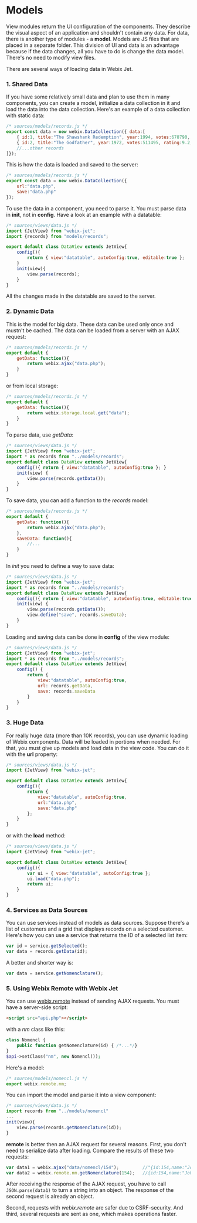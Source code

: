 # Models

View modules return the UI configuration of the components. They describe the visual aspect of an application and shouldn't contain any data. For data, there is another type of modules - a **model**. Models are JS files that are placed in a separate folder. This division of UI and data is an advantage because if the data changes, all you have to do is change the data model. There's no need to modify view files. 

There are several ways of loading data in Webix Jet.

### 1. Shared Data

If you have some relatively small data and plan to use them in many components, you can create a model, initialize a data collection in it and load the data into the data collection. Here's an example of a data collection with static data:

```js
/* sources/models/records.js */
export const data = new webix.DataCollection({ data:[
	{ id:1, title:"The Shawshank Redemption", year:1994, votes:678790, rating:9.2, rank:1},
	{ id:2, title:"The Godfather", year:1972, votes:511495, rating:9.2, rank:2},
	//...other records
]});
```

This is how the data is loaded and saved to the server:

```js
/* sources/models/records.js */
export const data = new webix.DataCollection({ 
	url:"data.php",
	save:"data.php"
});
```

To use the data in a component, you need to parse it. You must parse data in **init**, not in **config**. Have a look at an example with a datatable:

```js
/* sources/views/data.js */
import {JetView} from "webix-jet";
import {records} from "models/records";

export default class DataView extends JetView{
	config(){
		return { view:"datatable", autoConfig:true, editable:true };
	}
	init(view){
		view.parse(records);
	}
}
```

All the changes made in the datatable are saved to the server.

### 2. Dynamic Data

This is the model for big data. These data can be used only once and mustn't be cached. The data can be loaded from a server with an AJAX request:

```js
/* sources/models/records.js */
export default {
	getData: function(){
		return webix.ajax("data.php");
	}
}
```

or from local storage:

```js
/* sources/models/records.js */
export default {
	getData: function(){
		return webix.storage.local.get("data");
	}
}
```

To parse data, use *getData*:

```js
/* sources/views/data.js */
import {JetView} from "webix-jet";
import * as records from "../models/records";
export default class DataView extends JetView{
	config(){ return { view:"datatable", autoConfig:true }; }
	init(view) { 
		view.parse(records.getData());
	}
}
```

To save data, you can add a function to the *records* model:

```js
/* sources/models/records.js */
export default {
	getData: function(){
		return webix.ajax("data.php");
	},
	saveData: function(){
		//...
	}
}
```

In *init* you need to define a way to save data:

```js
/* sources/views/data.js */
import {JetView} from "webix-jet";
import * as records from "../models/records";
export default class DataView extends JetView{
	config(){ return { view:"datatable", autoConfig:true, editable:true }; }
	init(view) {
		view.parse(records.getData());
		view.define("save", records.saveData);
	}
}
```

Loading and saving data can be done in **config** of the view module:

```js
/* sources/views/data.js */
import {JetView} from "webix-jet";
import * as records from "../models/records";
export default class DataView extends JetView{
	config() {
		return {
			view:"datatable", autoConfig:true,
			url: records.getData,
			save: records.saveData
		}
	}
}
```

### 3. Huge Data

For really huge data (more than 10K records), you can use dynamic loading of Webix components. Data will be loaded in portions when needed. For that, you must give up models and load data in the view code. You can do it with the **url** property:

```js
/* sources/views/data.js */
import {JetView} from "webix-jet";

export default class DataView extends JetView{
	config(){
		return { 
			view:"datatable", autoConfig:true,
			url:"data.php",
			save:"data.php" 
		};
	}
}
```

or with the **load** method:

```js
/* sources/views/data.js */
import {JetView} from "webix-jet";

export default class DataView extends JetView{
	config(){
		var ui = { view:"datatable", autoConfig:true };
		ui.load("data.php");
		return ui;
	}
}
```

### 4. Services as Data Sources

You can use services instead of models as data sources. Suppose there's a list of customers and a grid that displays records on a selected customer. Here's how you can use a service that returns the ID of a selected list item:

```js
var id = service.getSelected();
var data = records.getData(id);
```

A better and shorter way is:

```js
var data = service.getNomenclature();
```

### 5. Using Webix Remote with Webix Jet

You can use [webix.remote](https://docs.webix.com/desktop__webix_remote_php.html) instead of sending AJAX requests. You must have a server-side script:

```html
<script src="api.php"></script>
```

with a *nm* class like this:

```php
class Nomencl {
	public function getNomenclature(id) { /*...*/}
}
$api->setClass("nm", new Nomencl());
```

Here's a model:

```js
/* sources/models/nomencl.js */
export webix.remote.nm;
```

You can import the model and parse it into a view component:

```js
/* sources/views/data.js */
import records from "../models/nomencl"
...
init(view){
	view.parse(records.getNomenclature(id));
}
```

**remote** is better then an AJAX request for several reasons. First, you don't need to serialize data after loading. Compare the results of these two requests:

```js
var data1 = webix.ajax("data/nomencl/154"); 		//"{id:154,name:"John"}"
var data2 = webix.remote.nm.getNomenclature(154);	//{id:154,name:"John"}
```

After receiving the response of the AJAX request, you have to call <code>JSON.parse(data1)</code> to turn a string into an object. The response of the second request is already an object.

Second, requests with *webix.remote* are safer due to CSRF-security. And third, several requests are sent as one, which makes operations faster.